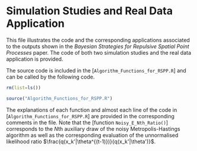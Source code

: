 # Simulation Studies and Real Data Application
This file illustrates the code and the corresponding applications associated to the outputs shown in the *Bayesian Strategies for Repulsive Spatial Point Processes* paper.
The code of both two simulation studies and the real data application is provided.

The source code is included in the [`Algorithm_Functions_for_RSPP.R`] and can be called by the following code.

``` r
rm(list=ls())

source("Algorithm_Functions_for_RSPP.R")
```

The explanations of each function and almost each line of the code in [`Algorithm_Functions_for_RSPP.R`] are provided in the corresponding comments in the file.
Note that the [function `Noisy_E_Nth_Ratio()`] corresponds to the $N$th auxiliary draw of the noisy Metropolis-Hastings algorithm as well as the corresponding evaluation of the unnormalised likelihood ratio $\frac{q(x_k'|\theta^{(t-1)})}{q(x_k'|\theta')}$.
